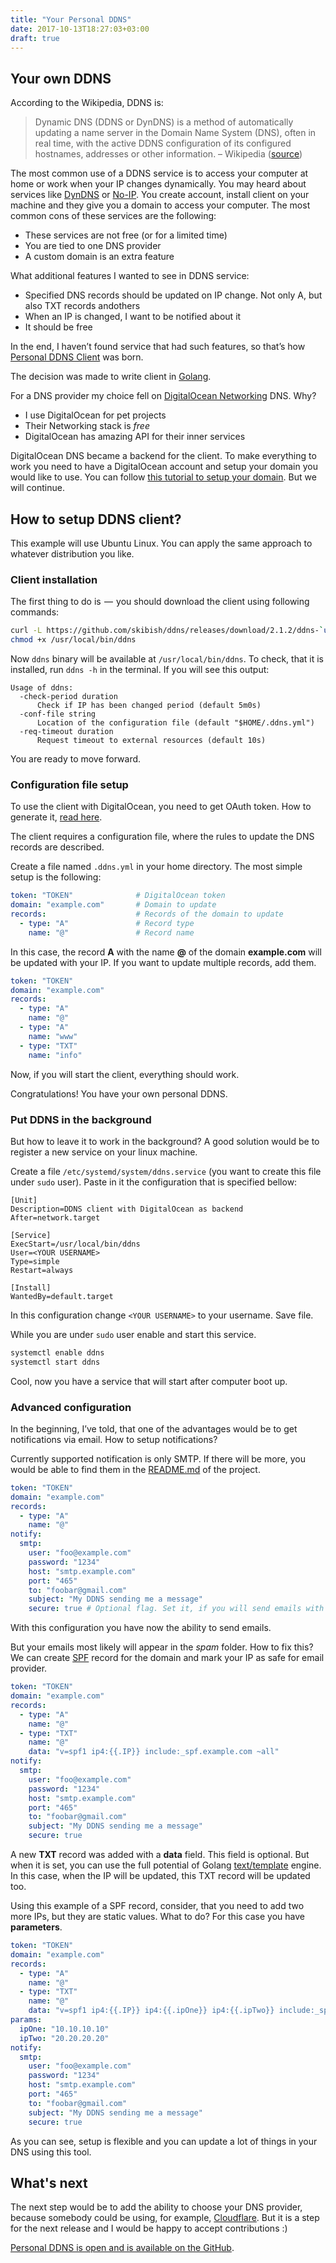 ```yaml
---
title: "Your Personal DDNS"
date: 2017-10-13T18:27:03+03:00
draft: true
---
```


## Your own DDNS

According to the Wikipedia, DDNS is:

> Dynamic DNS (DDNS or DynDNS) is a method of automatically updating a name server in the Domain Name System (DNS), often in real time, with the active DDNS configuration of its configured hostnames, addresses or other information.
– Wikipedia ([source](https://en.wikipedia.org/wiki/Dynamic_DNS))

The most common use of a DDNS service is to access your computer at home or work when your IP changes dynamically.
You may heard about services like [DynDNS](https://dyn.com/dns/) or [No-IP](https://www.noip.com/).
You create account, install client on your machine and they give you a domain to access your computer.
The most common cons of these services are the following:

- These services are not free (or for a limited time)
- You are tied to one DNS provider
- A custom domain is an extra feature

What additional features I wanted to see in DDNS service:

- Specified DNS records should be updated on IP change.
Not only A, but also TXT records andothers
- When an IP is changed, I want to be notified about it
- It should be free

In the end, I haven’t found service that had such features, so that’s how [Personal DDNS Client](https://github.com/skibish/ddns) was born.

The decision was made to write client in [Golang](https://golang.org).

For a DNS provider my choice fell on [DigitalOcean Networking](https://www.digitalocean.com/products/networking/) DNS.
Why?

- I use DigitalOcean for pet projects
- Their Networking stack is *free*
- DigitalOcean has amazing API for their inner services

DigitalOcean DNS became a backend for the client.
To make everything to work you need to have a DigitalOcean account and setup your domain you would like to use.
You can follow [this tutorial to setup your domain](https://www.digitalocean.com/community/tutorials/how-to-set-up-a-host-name-with-digitalocean).
But we will continue.

## How to setup DDNS client?

This example will use Ubuntu Linux.
You can apply the same approach to whatever distribution you like.

### Client installation

The first thing to do is  —  you should download the client using following commands:

```bash
curl -L https://github.com/skibish/ddns/releases/download/2.1.2/ddns-`uname -s`-`uname -m` > /usr/local/bin/ddns
chmod +x /usr/local/bin/ddns
```

Now `ddns` binary will be available at `/usr/local/bin/ddns`.
To check, that it is installed, run `ddns -h` in the terminal.
If you will see this output:

```text
Usage of ddns:
  -check-period duration
      Check if IP has been changed period (default 5m0s)
  -conf-file string
      Location of the configuration file (default "$HOME/.ddns.yml")
  -req-timeout duration
      Request timeout to external resources (default 10s)
```

You are ready to move forward.

### Configuration file setup

To use the client with DigitalOcean, you need to get OAuth token.
How to generate it, [read here](https://www.digitalocean.com/community/tutorials/how-to-use-the-digitalocean-api-v2).

The client requires a configuration file, where the rules to update the DNS records are described.

Create a file named `.ddns.yml` in your home directory.
The most simple setup is the following:

```yaml
token: "TOKEN"              # DigitalOcean token
domain: "example.com"       # Domain to update
records:                    # Records of the domain to update
  - type: "A"               # Record type
    name: "@"               # Record name
```

In this case, the record **A** with the name **@** of the domain **example.com** will be updated with your IP.
If you want to update multiple records, add them.

```yaml
token: "TOKEN"
domain: "example.com"
records:
  - type: "A"
    name: "@"
  - type: "A"
    name: "www"
  - type: "TXT"
    name: "info"
```

Now, if you will start the client, everything should work.

Congratulations!
You have your own personal DDNS.

### Put DDNS in the background

But how to leave it to work in the background?
A good solution would be to register a new service on your linux machine.

Create a file `/etc/systemd/system/ddns.service` (you want to create this file under `sudo` user).
Paste in it the configuration that is specified bellow:

```text
[Unit]
Description=DDNS client with DigitalOcean as backend
After=network.target

[Service]
ExecStart=/usr/local/bin/ddns
User=<YOUR USERNAME>
Type=simple
Restart=always

[Install]
WantedBy=default.target
```

In this configuration change `<YOUR USERNAME>` to your username.
Save file.

While you are under `sudo` user enable and start this service.

```bash
systemctl enable ddns
systemctl start ddns
```

Cool, now you have a service that will start after computer boot up.

### Advanced configuration

In the beginning, I’ve told, that one of the advantages would be to get notifications via email.
How to setup notifications?

Currently supported notification is only SMTP.
If there will be more, you would be able to find them in the [README.md](https://github.com/skibish/ddns/blob/master/README.md) of the project.

```yaml
token: "TOKEN"
domain: "example.com"
records:
  - type: "A"
    name: "@"
notify:
  smtp:
    user: "foo@example.com"
    password: "1234"
    host: "smtp.example.com"
    port: "465"
    to: "foobar@gmail.com"
    subject: "My DDNS sending me a message"
    secure: true # Optional flag. Set it, if you will send emails with SSL
```

With this configuration you have now the ability to send emails.

But your emails most likely will appear in the *spam* folder.
How to fix this?
We can create [SPF](https://en.wikipedia.org/wiki/Sender_Policy_Framework) record for the domain and mark your IP as safe for email provider.

```yaml
token: "TOKEN"
domain: "example.com"
records:
  - type: "A"
    name: "@"
  - type: "TXT"
    name: "@"
    data: "v=spf1 ip4:{{.IP}} include:_spf.example.com ~all"
notify:
  smtp:
    user: "foo@example.com"
    password: "1234"
    host: "smtp.example.com"
    port: "465"
    to: "foobar@gmail.com"
    subject: "My DDNS sending me a message"
    secure: true
```

A new **TXT** record was added with a **data** field.
This field is optional.
But when it is set, you can use the full potential of Golang [text/template](https://golang.org/pkg/text/template/) engine.
In this case, when the IP will be updated, this TXT record will be updated too.

Using this example of a SPF record, consider, that you need to add two more IPs, but they are static values.
What to do?
For this case you have **parameters**.

```yaml
token: "TOKEN"
domain: "example.com"
records:
  - type: "A"
    name: "@"
  - type: "TXT"
    name: "@"
    data: "v=spf1 ip4:{{.IP}} ip4:{{.ipOne}} ip4:{{.ipTwo}} include:_spf.example.com ~all"
params:
  ipOne: "10.10.10.10"
  ipTwo: "20.20.20.20"
notify:
  smtp:
    user: "foo@example.com"
    password: "1234"
    host: "smtp.example.com"
    port: "465"
    to: "foobar@gmail.com"
    subject: "My DDNS sending me a message"
    secure: true
```

As you can see, setup is flexible and you can update a lot of things in your DNS using this tool.

## What's next

The next step would be to add the ability to choose your DNS provider, because somebody could be using, for example, [Cloudflare](https://www.cloudflare.com/dns/).
But it is a step for the next release and I would be happy to accept contributions :)

[Personal DDNS is open and is available on the GitHub](https://github.com/skibish/ddns).
